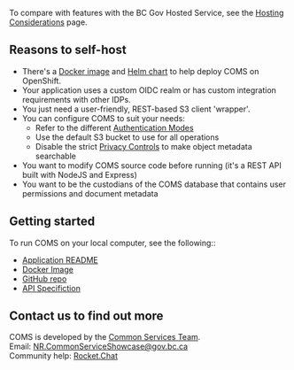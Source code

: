 
To compare with features with the BC Gov Hosted Service, see the [Hosting Considerations](Hosting-Considerations) page.

## Reasons to self-host

- There's a [Docker image](https://hub.docker.com/r/bcgovimages/common-object-management-service/) and [Helm chart](https://github.com/bcgov/common-object-management-service/blob/master/charts/coms/Chart.yaml) to help deploy COMS on OpenShift.
- Your application uses a custom OIDC realm or has custom integration requirements with other IDPs.
- You just need a user-friendly, REST-based S3 client 'wrapper'.
- You can configure COMS to suit your needs:
  - Refer to the different [Authentication Modes](Config.md#authentication-modes)
  - Use the default S3 bucket to use for all operations
  - Disable the strict [Privacy Controls](Config.md#privacy-controls) to make object metadata searchable
- You want to modify COMS source code before running (it's a REST API built with NodeJS and Express)
- You want to be the custodians of the COMS database that contains user permissions and document metadata

## Getting started

To run COMS on your local computer, see the following::

- [Application README](https://github.com/bcgov/common-object-management-service/blob/master/app/README.md)
- [Docker Image](https://hub.docker.com/r/bcgovimages/common-object-management-service/)
- [GitHub repo](https://github.com/bcgov/common-object-management-service/)
- [API Specifiction](https://coms.api.gov.bc.ca/api/v1/docs)

## Contact us to find out more

COMS is developed by the [Common Services Team](https://bcgov.github.io/common-service-showcase/).<br />
Email: <NR.CommonServiceShowcase@gov.bc.ca><br />
Community help: [Rocket.Chat](https://chat.developer.gov.bc.ca/channel/nr-common-services-showcase)
